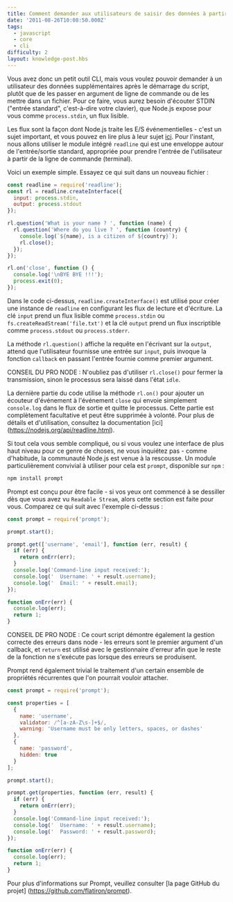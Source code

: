 ```yaml
---
title: Comment demander aux utilisateurs de saisir des données à partir d'un script de ligne de commande ?
date: '2011-08-26T10:08:50.000Z'
tags:
  - javascript
  - core
  - cli
difficulty: 2
layout: knowledge-post.hbs
---
```


Vous avez donc un petit outil CLI, mais vous voulez pouvoir demander à un utilisateur des données supplémentaires après le démarrage du script, plutôt que de les passer en argument de ligne de commande ou de les mettre dans un fichier. Pour ce faire, vous aurez besoin d'écouter STDIN ("entrée standard", c'est-à-dire votre clavier), que Node.js expose pour vous comme `process.stdin`, un flux lisible.

Les flux sont la façon dont Node.js traite les E/S événementielles - c'est un sujet important, et vous pouvez en lire plus à leur sujet [ici](https://nodejs.org/api/stream.html). Pour l'instant, nous allons utiliser le module intégré `readline` qui est une enveloppe autour de l'entrée/sortie standard, appropriée pour prendre l'entrée de l'utilisateur à partir de la ligne de commande (terminal).

Voici un exemple simple. Essayez ce qui suit dans un nouveau fichier :

```js
const readline = require('readline');
const rl = readline.createInterface({
  input: process.stdin,
  output: process.stdout
});

rl.question('What is your name ? ', function (name) {
  rl.question('Where do you live ? ', function (country) {
    console.log(`${name}, is a citizen of ${country}`);
    rl.close();
  });
});

rl.on('close', function () {
  console.log('\nBYE BYE !!!');
  process.exit(0);
});
```

Dans le code ci-dessus, `readline.createInterface()` est utilisé pour créer une instance de `readline` en configurant les flux de lecture et d'écriture. La clé `input` prend un flux lisible comme `process.stdin` ou `fs.createReadStream('file.txt')` et la clé `output` prend un flux inscriptible comme `process.stdout` ou `process.stderr`.

La méthode `rl.question()` affiche la requête en l'écrivant sur la `output`, attend que l'utilisateur fournisse une entrée sur `input`, puis invoque la fonction `callback` en passant l'entrée fournie comme premier argument.

CONSEIL DU PRO NODE : N'oubliez pas d'utiliser `rl.close()` pour fermer la transmission, sinon le processus sera laissé dans l'état `idle`.

La dernière partie du code utilise la méthode `rl.on()` pour ajouter un écouteur d'événement à l'événement `close` qui envoie simplement `console.log` dans le flux de sortie et quitte le processus. Cette partie est complètement facultative et peut être supprimée à volonté. Pour plus de détails et d'utilisation, consultez la documentation [ici] (https://nodejs.org/api/readline.html).

Si tout cela vous semble compliqué, ou si vous voulez une interface de plus haut niveau pour ce genre de choses, ne vous inquiétez pas - comme d'habitude, la communauté Node.js est venue à la rescousse. Un module particulièrement convivial à utiliser pour cela est `prompt`, disponible sur `npm` :

```bash
npm install prompt
```

Prompt est conçu pour être facile - si vos yeux ont commencé à se dessiller dès que vous avez vu `Readable Stream`, alors cette section est faite pour vous. Comparez ce qui suit avec l'exemple ci-dessus :

```js
const prompt = require('prompt');

prompt.start();

prompt.get(['username', 'email'], function (err, result) {
  if (err) {
    return onErr(err);
  }
  console.log('Command-line input received:');
  console.log('  Username: ' + result.username);
  console.log('  Email: ' + result.email);
});

function onErr(err) {
  console.log(err);
  return 1;
}
```

CONSEIL DE PRO NODE : Ce court script démontre également la gestion correcte des erreurs dans node - les erreurs sont le premier argument d'un callback, et `return` est utilisé avec le gestionnaire d'erreur afin que le reste de la fonction ne s'exécute pas lorsque des erreurs se produisent.

Prompt rend également trivial le traitement d'un certain ensemble de propriétés récurrentes que l'on pourrait vouloir attacher.

```js
const prompt = require('prompt');

const properties = [
  {
    name: 'username',
    validator: /^[a-zA-Z\s-]+$/,
    warning: 'Username must be only letters, spaces, or dashes'
  },
  {
    name: 'password',
    hidden: true
  }
];

prompt.start();

prompt.get(properties, function (err, result) {
  if (err) {
    return onErr(err);
  }
  console.log('Command-line input received:');
  console.log('  Username: ' + result.username);
  console.log('  Password: ' + result.password);
});

function onErr(err) {
  console.log(err);
  return 1;
}
```

Pour plus d'informations sur Prompt, veuillez consulter [la page GitHub du projet] (https://github.com/flatiron/prompt).
